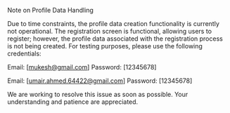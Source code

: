 
Note on Profile Data Handling

Due to time constraints, the profile data creation functionality is currently not operational. The registration screen is functional, allowing users to register; however, the profile data associated with the registration process is not being created. For testing purposes, please use the following credentials:

Email: [mukesh@gmail.com]
Password: [12345678]

Email: [umair.ahmed.64422@gmail.com]
Password: [12345678]

We are working to resolve this issue as soon as possible. Your understanding and patience are appreciated.

